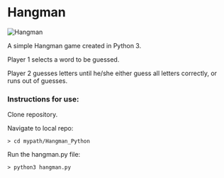 # Hangman

![Hangman](http://i.imgur.com/tUqayBE.png)

A simple Hangman game created in Python 3.

Player 1 selects a word to be guessed.

Player 2 guesses letters until he/she either guess all letters correctly, or runs out of guesses.

### Instructions for use:

Clone repository.

Navigate to local repo:

```
> cd mypath/Hangman_Python
```

Run the hangman.py file:
```
> python3 hangman.py
```
